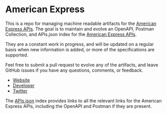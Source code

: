 # American ExpressThis is a repo for managing machine readable artifacts for the [American Express APIs](https://developer.americanexpress.com). The goal is to maintain and evolve an OpenAPI, Postman Collection, and APIs.json index for the [American Express APIs](https://developer.americanexpress.com).They are a constant work in progress, and will be updated on a regular basis when new information is added, or more of the specifications are supported.Feel free to submit a pull request to evolve any of the artifacts, and leave GitHub issues if you have any questions, comments, or feedback.- [Website](https://developer.americanexpress.com)- [Developer](https://developer.americanexpress.com)- [Twitter](https://twitter.com/AmericanExpress)The [APIs.json](https://github.com/api-evangelist/american-express/blob/master/apis.json) index provides links to all the relevant links for the American Express APIs, including the OpenAPI and Postman if they are present.